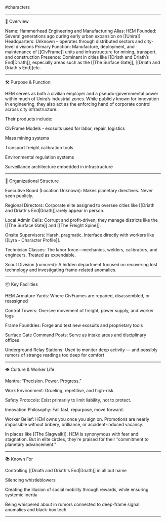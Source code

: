 #characters 



---

🏢 Overview

Name: Hammerhead Engineering and Manufacturing
Alias: HEM
Founded: Several generations ago during early urban expansion on [[Unira]]
Headquarters: Unknown – operates through distributed sectors and city-level divisions
Primary Function: Manufacture, deployment, and maintenance of [[CivFrame]] units and infrastructure for mining, transport, and construction
Presence: Dominant in cities like [[Driath and Driath’s End|Driath]], especially areas such as the [[The Surface Gate]], [[Driath and Driath's End]]etc. 


---

🛠️ Purpose & Function

HEM serves as both a civilian employer and a pseudo-governmental power within much of Unira’s industrial zones. While publicly known for innovation in engineering, they also act as the enforcing hand of corporate control across city infrastructure.

Their products include:

CivFrame Models - exosuits used for labor, repair, logistics

Mass mining systems

Transport freight calibration tools

Environmental regulation systems

Surveillance architecture embedded in infrastructure



---

🧱 Organizational Structure

Executive Board (Location Unknown): Makes planetary directives. Never seen publicly.

Regional Directors: Corporate elite assigned to oversee cities like [[Driath and Driath's End|Driath]]rarely appear in person.

Local Admin Cells: Corrupt and profit-driven; they manage districts like the [[The Surface Gate]] and [[The Freight Spine]]. 

Onsite Supervisors: Harsh, pragmatic. Interface directly with workers like [[Lyra - Character Profile]]. 

Technician Classes: The labor force—mechanics, welders, calibrators, and engineers. Treated as expendable.

Scout Division (rumored): A hidden department focused on recovering lost technology and investigating frame-related anomalies.



---

📦 Key Facilities

HEM Armature Yards: Where CivFrames are repaired, disassembled, or reassigned

Control Towers: Oversee movement of freight, power supply, and worker logs

Frame Foundries: Forge and test new exosuits and proprietary tools

Surface Gate Command Posts: Serve as intake areas and disciplinary offices

Underground Relay Stations: Used to monitor deep activity — and possibly rumors of strange readings too deep for comfort



---

👁️ Culture & Worker Life

Mantra: “Precision. Power. Progress.”

Work Environment: Grueling, repetitive, and high-risk.

Safety Protocols: Exist primarily to limit liability, not to protect.

Innovation Philosophy: Fail fast, repurpose, move forward.

Worker Belief: HEM owns you once you sign on. Promotions are nearly impossible without bribery, brilliance, or accident-induced vacancy.


In places like [[The Slagwalk]], HEM is synonymous with fear and stagnation. But in elite circles, they’re praised for their “commitment to planetary advancement.”


---

📚 Known For

Controlling [[Driath and Driath's End|Driath]] in all but name

Silencing whistleblowers

Creating the illusion of social mobility through rewards, while ensuring systemic inertia

Being whispered about in rumors connected to deep-frame signal anomalies and black-box tech



---


